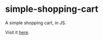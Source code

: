 # simple-shopping-cart
A simple shopping cart, in JS.

Visit it [here](https://vibrant-euclid-fdfe38.netlify.app/).